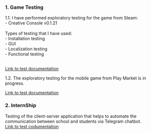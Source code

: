 <h3>1. Game Testing</h3>
1.1. I have performed exploratory testing for the game from Steam:<br>
- Creative Console v0.1.21
<br><br>
Types of testing that I have used:<br>
- Installation testing<br> - GUI<br> - Localization testing<br> - Functional testing<br><br>

<a href="https://github.com/NikUrs/NikolayUrsalov/tree/main/%22Creative%20Console%22%20game">Link to test documentation </a>

1.2. The exploratory testing for the mobile game from Play Market is in progress. 

<a href="https://github.com/NikUrs/NikolayUrsalov/tree/main/%22Creative%20Console%22%20game">Link to test documentation </a>

<h3>2. InternShip</h3>
Testing of the client-server application that helps to automate the communication between school and students via Telegram chatbot.<br>
<a href="https://github.com/NikUrs/NikolayUrsalov/tree/main/%22Outland%20Odyssey%22%20mobile%20game">Link to test codumentation</a>
